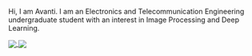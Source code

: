 Hi, I am Avanti. I am an Electronics and Telecommunication Engineering undergraduate student with an interest in Image Processing and Deep Learning.

<a href="https://github.com/anuraghazra/github-readme-stats">
  <img align="center" src="https://github-readme-stats.vercel.app/api?username=avanti-bhandarkar&show_icons=true&count_private=true&title_color=73d2b8&text_color=000000&icon_color=e29578&bg_color=00000&custom_title=2021 in code "/>
</a>
<a href="https://github.com/anuraghazra/github-readme-stats">
  <img align="center" src="https://github-readme-stats.anuraghazra1.vercel.app/api/top-langs/?username=avanti-bhandarkar&layout=compact&title_color=73d2b8&text_color=000000&icon_color=e29578&bg_color=00000&custom_title=Languages I code in "/>
</a>

<!--<a href="https://github.com/anuraghazra/github-readme-stats">
  <img align="center" src="https://github-readme-stats.vercel.app/api?username=avanti-bhandarkar&show_icons=true&count_private=true&title_color=0e5679&text_color=cdc6c6&icon_color=943661&bg_color=0d0c0c&custom_title=Avanti's stats "/>
</a>-->
